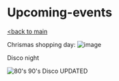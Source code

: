 # Upcoming-events
<a href="https://github.com/](https://kim2015hamhe.github.io/The-weeks-events/"><back to main </a>



Chrismas shopping day:
![image](https://github.com/kim2015hamhe/Upcoming-events/assets/151997230/e67258bb-1406-43eb-9487-6783160beaa8)

Disco night


![80's  90's Disco UPDATED](https://github.com/kim2015hamhe/Upcoming-events/assets/151997230/73598952-c3ee-4ddd-8eaa-d7b67f63d897)

